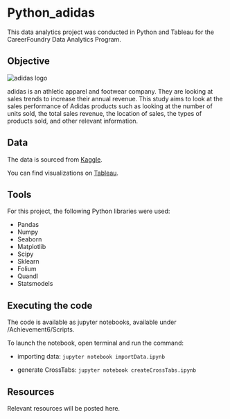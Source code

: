 # Python_adidas
This data analytics project was conducted in Python and Tableau for the CareerFoundry Data Analytics Program.

## Objective
![adidas logo](https://github.com/rdurand99/Python_Adidas/assets/136758167/5cbe7440-3860-434c-b890-5d7eee5f9bf0)

adidas is an athletic apparel and footwear company. They are looking at sales trends to increase their annual revenue. This study aims to look at the sales performance of Adidas products such as looking at the number of units sold, the total sales revenue, the location of sales, the types of products sold, and other relevant information.

## Data
The data is sourced from [Kaggle](https://www.kaggle.com/datasets/heemalichaudhari/adidas-sales-dataset/data).

You can find visualizations on [Tableau](https://public.tableau.com/views/AdidasSalesPerformanceBetween2020-2021/AdidasSales?:language=en-US&:retry=yes&:display_count=n&:origin=viz_share_link).

## Tools
For this project, the following Python libraries were used:
- Pandas
- Numpy
- Seaborn
- Matplotlib
- Scipy
- Sklearn
- Folium
- Quandl
- Statsmodels

## Executing the code
The code is available as jupyter notebooks, available under /Achievement6/Scripts.

To launch the notebook, open terminal and run the command:

- importing data:
`jupyter notebook importData.ipynb `

- generate CrossTabs:
`jupyter notebook createCrossTabs.ipynb `

## Resources
Relevant resources will be posted here.

